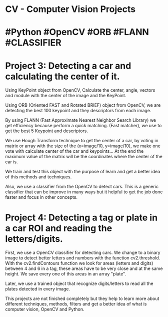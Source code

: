 # CV - Computer Vision Projects
# #Python #OpenCV #ORB #FLANN #CLASSIFIER

# Project 3: Detecting a car and calculating the center of it.

Using KeyPoint object from OpenCV, Calculate the center, angle, vectors and module with the center of the image and the KeyPoint.

Using ORB (Oriented FAST and Rotated BRIEF) object from OpenCV, we are detecting the best 100 keypoint and they descriptors from each image.

By using FLANN (Fast Approximate Nearest Neighbor Search Library) we get efficiency because perform a quick matching. (Fast matcher), we use to get the best 5 Keypoint and descriptors.

We use Hough Transform technique to get the center of a car, by voting in matrix or array with the size of the (x=image/10, y=image/10), we make one vote with calculate center of the car and keypoints... At the end the maximum value of the matrix will be the coordinates where the center of the car is.

We train and test this object with the purpose of learn and get a better idea of this methods and techniques.

Also, we use a classifier from the OpenCV to detect cars. This is a generic classifier that can be improve in many ways but it helpful to get the job done faster and focus in other concepts.


# Project 4: Detecting a tag or plate in a car ROI and reading the letters/digits.

First, we use a OpenCV classifier for detecting cars. We change to a binary image to detect better letters and numbers with the function cv2.threshold. With the cv2.findContours function we look for areas (letters and digits) between 4 and 6 in a tag, these areas have to be very close and at the same height. We save every one of this areas in an array "plate".

Later, we use a trained object that recognize digits/letters to read all the plates detected in every image.

This projects are not finished completely but they help to learn more about different techniques, methods, filters and get a better idea of what is computer vision, OpenCV and Python.

